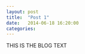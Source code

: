 ```yaml
---
layout: post
title:  "Post 1"
date:   2014-06-18 16:20:00
categories:
---
```


THIS IS THE BLOG TEXT
